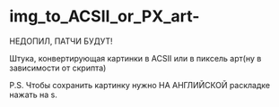 # img_to_ACSII_or_PX_art-
НЕДОПИЛ, ПАТЧИ БУДУТ!

Штука, конвертирующая картинки в ACSII или в пиксель арт(ну в зависимости от скрипта)

P.S.
Чтобы сохранить картинку нужно НА АНГЛИЙСКОЙ раскладке нажать на s.

